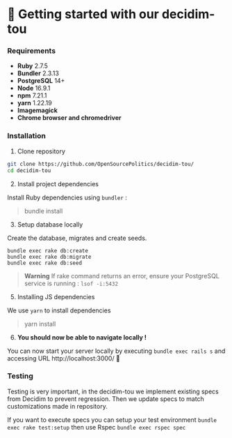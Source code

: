 # 👋 Getting started with our decidim-tou

### Requirements
- **Ruby** 2.7.5
- **Bundler** 2.3.13
- **PostgreSQL** 14+
- **Node** 16.9.1
- **npm** 7.21.1
- **yarn** 1.22.19
- **Imagemagick**
- **Chrome browser and chromedriver**

### Installation

1. Clone repository
```bash
git clone https://github.com/OpenSourcePolitics/decidim-tou/
cd decidim-tou
```

2. Install project dependencies

Install Ruby dependencies using `bundler` :

> bundle install

3. Setup database locally

Create the database, migrates and create seeds.

```
bundle exec rake db:create
bundle exec rake db:migrate
bundle exec rake db:seed
```

> **Warning**
> If rake command returns an error, ensure your PostgreSQL service is running : `lsof -i:5432`

5. Installing JS dependencies

We use `yarn` to install dependencies

> yarn install

6. **You should now be able to navigate locally !**

You can now start your server locally by executing `bundle exec rails s` and accessing URL http://localhost:3000/  🎊

### Testing

Testing is very important, in the decidim-tou we implement existing specs from Decidim to prevent regression. Then we update specs to match customizations made in repository.

If you want to execute specs you can setup your test environment `bundle exec rake test:setup` then use Rspec `bundle exec rspec spec`